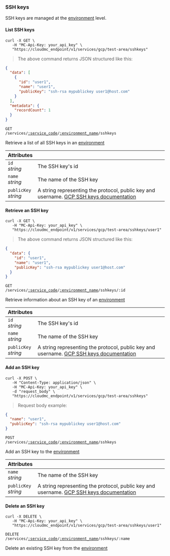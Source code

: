 ### SSH keys

SSH keys are managed at the [environment](#administration-environments) level.

<!-------------------- LIST SSH KEYS -------------------->

#### List SSH keys

```shell
curl -X GET \
   -H "MC-Api-Key: your_api_key" \
   "https://cloudmc_endpoint/v1/services/gcp/test-area/sshkeys"
```
> The above command returns JSON structured like this:

```json
{
  "data": [
    {
      "id": "user1",
      "name": "user1",
      "publicKey": "ssh-rsa mypublickey user1@host.com"
    }
  ],
  "metadata": {
    "recordCount": 1
  }
}
```

<code>GET /services/<a href="#administration-service-connections">:service_code</a>/<a href="#administration-environments">:environment_name</a>/sshkeys</code>

Retrieve a list of all SSH keys in an [environment](#administration-environments)

Attributes | &nbsp;
---------- | -----
`id`<br/>*string* | The SSH key's id
`name`<br/>*string* | The name of the SSH key
`publicKey`<br/>*string* | A string representing the protocol, public key and username. [GCP SSH keys documentation](https://cloud.google.com/compute/docs/instances/adding-removing-ssh-keys#sshkeyformat)

<!-------------------- RETRIEVE AN SSH KEY -------------------->

#### Retrieve an SSH key

```shell
curl -X GET \
   -H "MC-Api-Key: your_api_key" \
   "https://cloudmc_endpoint/v1/services/gcp/test-area/sshkeys/user1"
```
> The above command returns JSON structured like this:

```json
{
  "data": {
    "id": "user1",
    "name": "user1",
    "publicKey": "ssh-rsa mypublickey user1@host.com"
  }
}
```

<code>GET /services/<a href="#administration-service-connections">:service_code</a>/<a href="#administration-environments">:environment_name</a>/sshkeys/:id</code>

Retrieve information about an SSH key of an [environment](#administration-environments)

Attributes | &nbsp;
---------- | -----
`id`<br/>*string* | The SSH key's id
`name`<br/>*string* | The name of the SSH key
`publicKey`<br/>*string* | A string representing the protocol, public key and username. [GCP SSH keys documentation](https://cloud.google.com/compute/docs/instances/adding-removing-ssh-keys#sshkeyformat)

<!-------------------- ADD AN SSH KEY -------------------->

#### Add an SSH key
```shell
curl -X POST \
   -H "Content-Type: application/json" \
   -H "MC-Api-Key: your_api_key" \
   -d "request_body" \
   "https://cloudmc_endpoint/v1/services/gcp/test-area/sshkeys"
```
> Request body example:

```json
{
  "name": "user1",
  "publicKey": "ssh-rsa mypublickey user1@host.com"
}
```

<code>POST /services/<a href="#administration-service-connections">:service_code</a>/<a href="#administration-environments">:environment_name</a>/sshkeys</code>

Add an SSH key to the [environment](#administration-environments)

Attributes | &nbsp;
---------- | -----
`name`<br/>*string* | The name of the SSH key
`publicKey`<br/>*string* | A string representing the protocol, public key and username. [GCP SSH keys documentation](https://cloud.google.com/compute/docs/instances/adding-removing-ssh-keys#sshkeyformat)

<!-------------------- DELETE AN SSH KEY -------------------->

#### Delete an SSH key

```shell
curl -X DELETE \
   -H "MC-Api-Key: your_api_key" \
   "https://cloudmc_endpoint/v1/services/gcp/test-area/sshkeys/user1"
```

<code>DELETE /services/<a href="#administration-service-connections">:service_code</a>/<a href="#administration-environments">:environment_name</a>/sshkeys/:name</code>

Delete an existing SSH key from the [environment](#administration-environments)